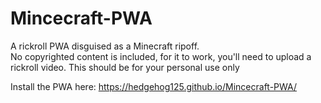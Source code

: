 # Mincecraft-PWA
A rickroll PWA disguised as a Minecraft ripoff. <br>
No copyrighted content is included, for it to work, you'll need to upload a rickroll video. This should be for your personal use only

Install the PWA here: https://hedgehog125.github.io/Mincecraft-PWA/

